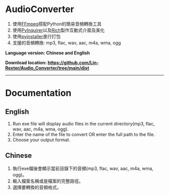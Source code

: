 # AudioConverter
1. 使用[FFmpeg](https://github.com/FFmpeg/FFmpeg)搭配Python的簡易音頻轉換工具<br>
2. 使用[PyInquirer](https://github.com/CITGuru/PyInquirer)以及[Rich](https://github.com/Textualize/rich)製作互動式介面及美化<br>
3. 使用[pyinstaller](https://github.com/pyinstaller/pyinstaller)進行打包<br>
4. 支援的音頻轉換: mp3, flac, wav, aac, m4a, wma, ogg<br>

**Language version: Chinese and English**<br>

**Download location: https://github.com/Lin-Rexter/Audio_Converter/tree/main/dist**
________________________________________________________________________________________________________________________________________________

# Documentation
## English
1. Run exe file will display audio files in the current directory(mp3, flac, wav, aac, m4a, wma, ogg).
2. Enter the name of the file to convert OR enter the full path to the file.
3. Choose your output format.

## Chinese
1. 執行exe檔後會顯示當前目錄下的音頻(mp3, flac, wav, aac, m4a, wma, ogg)。
2. 輸入檔案名稱或是檔案的完整路徑。
3. 選擇要轉換的音頻格式。